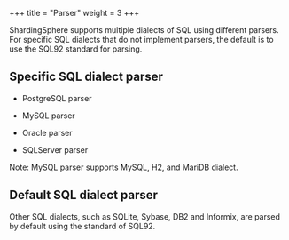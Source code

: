 +++
title = "Parser"
weight = 3
+++

ShardingSphere supports multiple dialects of SQL using different parsers. For specific SQL dialects that do not implement parsers, the default is to use the SQL92 standard for parsing.

## Specific SQL dialect parser

- PostgreSQL parser

- MySQL parser

- Oracle parser

- SQLServer parser

Note: MySQL parser supports MySQL, H2, and MariDB dialect.

## Default SQL dialect parser

Other SQL dialects, such as SQLite, Sybase, DB2 and Informix, are parsed by default using the standard of SQL92.